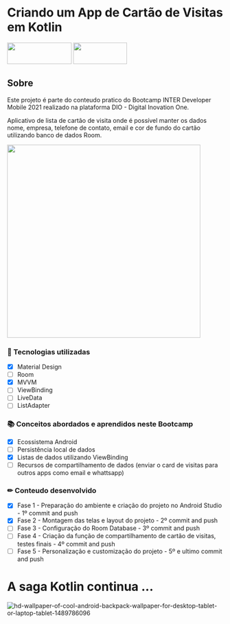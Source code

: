 #
# Criando um App de Cartão de Visitas em Kotlin

<img src="https://user-images.githubusercontent.com/10172471/125153349-718e6c00-e129-11eb-8f87-6bb2eca4ee5a.png" width="150px" height="50px"> <img src="https://user-images.githubusercontent.com/10172471/125732178-f4cf5c2a-4ec3-4768-8f24-a3ab0c65baee.png" width="125px" height="50px">

## Sobre

Este projeto é parte do conteudo pratico do Bootcamp INTER Developer Mobile 2021 realizado na plataforma DIO - Digital Inovation One.

Aplicativo de lista de cartão de visita onde é possível manter os dados nome, empresa, telefone de contato, email e cor de fundo do cartão utilizando banco de dados Room.

<img src="https://user-images.githubusercontent.com/10172471/125731512-fbcc3a80-a690-4c86-82ba-daaf19dea1ee.JPG" height="450px">

### 📲 Tecnologias utilizadas

- [x] Material Design
- [ ] Room
- [x] MVVM
- [ ] ViewBinding
- [ ] LiveData
- [ ] ListAdapter

### 📚 Conceitos abordados e aprendidos neste Bootcamp

- [x] Ecossistema Android
- [ ] Persistência local de dados
- [x] Listas de dados utilizando ViewBinding
- [ ] Recursos de compartilhamento de dados (enviar o card de visitas para outros apps como email e whattsapp)

### ✏ Conteudo desenvolvido

- [x] Fase 1 - Preparação do ambiente e criação do projeto no Android Studio - 1º commit and push
- [x] Fase 2 - Montagem das telas e layout do projeto - 2º commit and push
- [ ] Fase 3 - Configuração do Room Database - 3º commit and push
- [ ] Fase 4 - Criação da função de compartilhamento de cartão de visitas, testes finais - 4º commit and push
- [ ] Fase 5 - Personalização e customização do projeto - 5º e ultimo commit and push

# A saga Kotlin continua ... 

![hd-wallpaper-of-cool-android-backpack-wallpaper-for-desktop-tablet-or-laptop-tablet-1489786096](https://user-images.githubusercontent.com/10172471/125572247-563f7262-02c0-418e-8a4a-99e4d44a0dd4.jpg)
